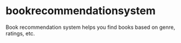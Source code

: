 # bookrecommendationsystem
Book recommendation system helps you find books based on genre, ratings, etc.
